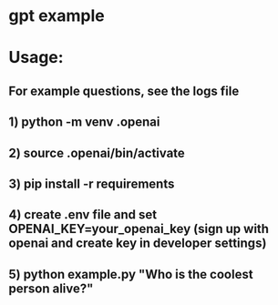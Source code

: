 # gpt example

# Usage:

## For example questions, see the logs file

## 1) python -m venv .openai
## 2) source .openai/bin/activate  
## 3) pip install -r requirements
## 4) create .env file and set OPENAI_KEY=your_openai_key (sign up with openai and create key in developer settings)
## 5) python example.py "Who is the coolest person alive?"
